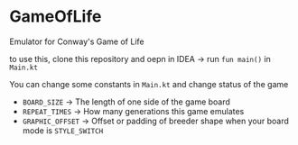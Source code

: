 # GameOfLife
Emulator for Conway's Game of Life

to use this, clone this repository and oepn in IDEA -> run `fun main()` in `Main.kt`


You can change some constants in `Main.kt` and change status of the game
 * `BOARD_SIZE` -> The length of one side of the game board
 * `REPEAT_TIMES` -> How many generations this game emulates
 * `GRAPHIC_OFFSET` -> Offset or padding of breeder shape when your board mode is `STYLE_SWITCH`
